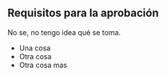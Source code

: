 ## Requisitos para la aprobación
No se, no tengo idea qué se toma.

- Una cosa
- Otra cosa
- Otra cosa mas
